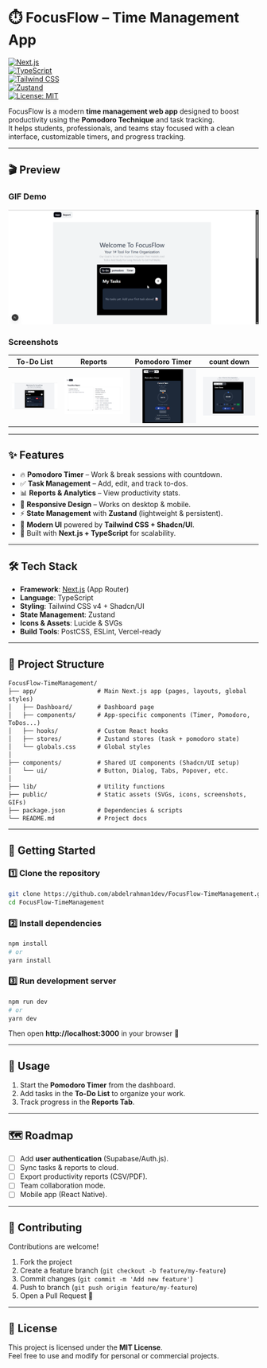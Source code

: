 # ⏱️ FocusFlow – Time Management App  
[![Next.js](https://img.shields.io/badge/Next.js-15-black?logo=next.js)](https://nextjs.org/)  
[![TypeScript](https://img.shields.io/badge/TypeScript-blue?logo=typescript)](https://www.typescriptlang.org/)  
[![Tailwind CSS](https://img.shields.io/badge/TailwindCSS-38B2AC?logo=tailwind-css&logoColor=white)](https://tailwindcss.com/)  
[![Zustand](https://img.shields.io/badge/Zustand-FFB86C?logo=react&logoColor=white)](https://zustand-demo.pmnd.rs/)  
[![License: MIT](https://img.shields.io/badge/License-MIT-green.svg)](LICENSE)  

FocusFlow is a modern **time management web app** designed to boost productivity using the **Pomodoro Technique** and task tracking.  
It helps students, professionals, and teams stay focused with a clean interface, customizable timers, and progress tracking.  

---

## 🎬 Preview  

### GIF Demo  
![App Demo](./public/preview/chrome_oFxujRa7Sp.gif)  

### Screenshots  
| To-Do List  |  Reports | Pomodoro Timer | count down |
|-----------|----------------|------------|---------|
| ![To-Do List](./public/preview/todo-screenshot.png) | ![Reports](./public/preview/report-screenshot.png) | ![ Pomodoro Timer](./public/preview/pomodoro-screenshot.png) | ![count down](./public/preview/countdowen-screenshot.png) |

---

## ✨ Features
- 🔥 **Pomodoro Timer** – Work & break sessions with countdown.  
- ✅ **Task Management** – Add, edit, and track to-dos.  
- 📊 **Reports & Analytics** – View productivity stats.  
- 📱 **Responsive Design** – Works on desktop & mobile.  
- ⚡ **State Management** with **Zustand** (lightweight & persistent).  
- 🎨 **Modern UI** powered by **Tailwind CSS + Shadcn/UI**.  
- 🚀 Built with **Next.js + TypeScript** for scalability.  

---

## 🛠️ Tech Stack
- **Framework**: [Next.js](https://nextjs.org/) (App Router)  
- **Language**: TypeScript  
- **Styling**: Tailwind CSS v4 + Shadcn/UI  
- **State Management**: Zustand  
- **Icons & Assets**: Lucide & SVGs  
- **Build Tools**: PostCSS, ESLint, Vercel-ready  

---

## 📂 Project Structure
```
FocusFlow-TimeManagement/
├── app/                 # Main Next.js app (pages, layouts, global styles)
│   ├── Dashboard/       # Dashboard page
│   ├── components/      # App-specific components (Timer, Pomodoro, ToDos...)
│   ├── hooks/           # Custom React hooks
│   ├── stores/          # Zustand stores (task + pomodoro state)
│   └── globals.css      # Global styles
│
├── components/          # Shared UI components (Shadcn/UI setup)
│   └── ui/              # Button, Dialog, Tabs, Popover, etc.
│
├── lib/                 # Utility functions
├── public/              # Static assets (SVGs, icons, screenshots, GIFs)
├── package.json         # Dependencies & scripts
└── README.md            # Project docs
```

---

## 🚀 Getting Started

### 1️⃣ Clone the repository
```bash
git clone https://github.com/abdelrahman1dev/FocusFlow-TimeManagement.git
cd FocusFlow-TimeManagement
```

### 2️⃣ Install dependencies
```bash
npm install
# or
yarn install
```

### 3️⃣ Run development server
```bash
npm run dev
# or
yarn dev
```

Then open **http://localhost:3000** in your browser 🎉  

---

## 📖 Usage
1. Start the **Pomodoro Timer** from the dashboard.  
2. Add tasks in the **To-Do List** to organize your work.  
3. Track progress in the **Reports Tab**.  

---

## 🗺️ Roadmap
- [ ] Add **user authentication** (Supabase/Auth.js).  
- [ ] Sync tasks & reports to cloud.  
- [ ] Export productivity reports (CSV/PDF).  
- [ ] Team collaboration mode.  
- [ ] Mobile app (React Native).  

---

## 🤝 Contributing
Contributions are welcome!  
1. Fork the project  
2. Create a feature branch (`git checkout -b feature/my-feature`)  
3. Commit changes (`git commit -m 'Add new feature'`)  
4. Push to branch (`git push origin feature/my-feature`)  
5. Open a Pull Request 🎉  

---

## 📜 License
This project is licensed under the **MIT License**.  
Feel free to use and modify for personal or commercial projects.  
